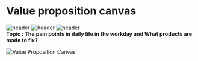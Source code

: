 # Value proposition canvas
![header](https://img.shields.io/badge/-Creative-blue) ![header](https://img.shields.io/badge/-Diagram-blue) ![header](https://img.shields.io/badge/-Pain--Point-blue)   
<b> Topic : The pain points in daily life in the workday and What products are made to fix?</b>

![Value Proposition Canvas](https://user-images.githubusercontent.com/51535964/120006983-a58f5100-c003-11eb-8cc7-73c27603b547.jpg)
